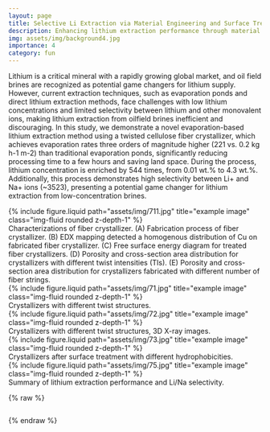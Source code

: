```yaml
---
layout: page
title: Selective Li Extraction via Material Engineering and Surface Treatment
description: Enhancing lithium extraction performance through material engineering and process modeling.
img: assets/img/background4.jpg
importance: 4
category: fun
---
```


Lithium is a critical mineral with a rapidly growing global market, and oil field brines are recognized as potential game changers for lithium supply. However, current extraction techniques, such as evaporation ponds and direct lithium extraction methods, face challenges with low lithium concentrations and limited selectivity between lithium and other monovalent ions, making lithium extraction from oilfield brines inefficient and discouraging. In this study, we demonstrate a novel evaporation-based lithium extraction method using a twisted cellulose fiber crystallizer, which achieves evaporation rates three orders of magnitude higher (221 vs. 0.2 kg h-1 m-2) than traditional evaporation ponds, significantly reducing processing time to a few hours and saving land space. During the process, lithium concentration is enriched by 544 times, from 0.01 wt.% to 4.3 wt.%. Additionally, this process demonstrates high selectivity between Li+ and Na+ ions (~3523), presenting a potential game changer for lithium extraction from low-concentration brines.



<div class="row justify-content-sm-center">
    <div class="col-sm-8 mt-3 mt-md-0">
        {% include figure.liquid path="assets/img/711.jpg" title="example image" class="img-fluid rounded z-depth-1" %}
    </div>
</div>
Characterizations of fiber crystallizer. (A) Fabrication process of fiber crystallizer. (B) EDX mapping detected a homogenous distribution of Cu on fabricated fiber crystallizer. (C) Free surface energy diagram for treated fiber crystallizers. (D) Porosity and cross-section area distribution for crystallizers with different twist intensities (TIs). (E) Porosity and cross-section area distribution for crystallizers fabricated with different number of fiber strings.

<div class="row justify-content-sm-center">
    <div class="col-sm-8 mt-3 mt-md-0">
        {% include figure.liquid path="assets/img/71.jpg" title="example image" class="img-fluid rounded z-depth-1" %}
    </div>
</div>
Crystallizers with different twist structures.

<div class="row justify-content-sm-center">
    <div class="col-sm-8 mt-3 mt-md-0">
        {% include figure.liquid path="assets/img/72.jpg" title="example image" class="img-fluid rounded z-depth-1" %}
    </div>
</div>
Crystallizers with different twist structures, 3D X-ray images.

<div class="row justify-content-sm-center">
    <div class="col-sm-8 mt-3 mt-md-0">
        {% include figure.liquid path="assets/img/73.jpg" title="example image" class="img-fluid rounded z-depth-1" %}
    </div>
</div>
Crystallizers after surface treatment with different hydrophobicities.

<div class="row justify-content-sm-center">
    <div class="col-sm-8 mt-3 mt-md-0">
        {% include figure.liquid path="assets/img/75.jpg" title="example image" class="img-fluid rounded z-depth-1" %}
    </div>
</div>
Summary of lithium extraction performance and Li/Na selectivity.


{% raw %}

```html

```

{% endraw %}
